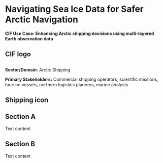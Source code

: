 # Navigating Sea Ice Data for Safer Arctic Navigation  <!--{ as="video" data-fallback-src="https://raw.githubusercontent.com/BlackCA/cif-stories/BlackCA/cif-usecases-20250605/assets/BlackCA/BAS-Weddell-Sea-Clip-21-1749149546711.mp4" mode="hero" src="https://raw.githubusercontent.com/gtif-cerulean/cif-stories/6603cd55fe0db19583f931719cfde77a39c22101/assets/BAS-Weddell-Sea-Clip-21-1749149546711.mp4" }-->
#### CIF Use Case: Enhancing Arctic shipping decisions using multi-layered Earth observation data <!--{ style="font-size:1rem;opacity:0.7;margin-top:1rem;" }-->

## CIF logo <!--{as="img" src="https://cif.polarview.org/wp-content/uploads/2024/05/CIF-Logo-v3-125.png" style="width: %; height: 200px;"}-->

## 
**Sector/Domain:** Arctic Shipping

**Primary Stakeholders:** Commercial shipping operators, scientific missions, tourism vessels, northern logistics planners, marine analysts

## Shipping icon <!--{as="img" src="https://cif.polarview.org/wp-content/uploads/bb-plugin/cache/Shipping-Icon-circle-d3dfaffc3b3ce792813de5d7fdd64fdf-hwxq58bkvn93.png" style="width: %; height: 200px;"}-->


## Section A
Text content

## Section B
Text content
        